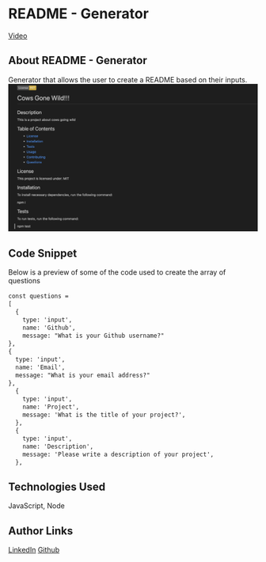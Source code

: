 # README - Generator
[Video](https://watch.screencastify.com/v/np6KpwLUBuVxlnjkiTOR)

## About README - Generator
Generator that allows the user to create a README based on their inputs.
![README Preview](./assets/images/readme.png)


## Code Snippet
Below is a preview of some of the code used to create the array of questions

```
const questions = 
[
  {
    type: 'input',
    name: 'Github',
    message: "What is your Github username?"
},
{
  type: 'input',
  name: 'Email',
  message: "What is your email address?"
},
  {
    type: 'input',
    name: 'Project',
    message: 'What is the title of your project?',
  },
  {
    type: 'input',
    name: 'Description',
    message: 'Please write a description of your project',
  },  
  ```

## Technologies Used
JavaScript, Node

## Author Links

[LinkedIn](https://www.linkedin.com/in/senayg/)
[Github](https://github.com/senaygebrat)

  